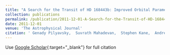```yaml
---
title: "A Search for the Transit of HD 168443b: Improved Orbital Parameters and Photometry"
collection: publications
permalink: /publication/2011-12-01-A-Search-for-the-Transit-of-HD-168443b-Improved-Orbital-Parameters-and-Photometry
date: 2011-12-01
venue: 'The Astrophysical Journal'
citation: ' Genady Pilyavsky,  Suvrath Mahadevan,  Stephen Kane,  Andrew Howard,  David Ciardi,  Chris de Pree,  Diana Dragomir,  Debra Fischer,  Gregory Henry,  Eric Jensen,  Gregory Laughlin,  Hannah Marlowe,  Markus Rabus,  Kaspar von Braun,  Jason Wright,  Xuesong Wang, &quot;A Search for the Transit of HD 168443b: Improved Orbital Parameters and Photometry.&quot; The Astrophysical Journal, 2011.'
---
```

Use [Google Scholar](https://scholar.google.com/scholar?q=A+Search+for+the+Transit+of+HD+168443b:+Improved+Orbital+Parameters+and+Photometry){:target="_blank"} for full citation